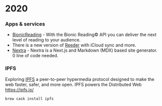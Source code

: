 # 2020

### Apps & services

* [BionicReading](https://bionic-reading.com/en/) - With the Bionic Reading© API you can deliver the next level of reading to your audience.
* There is a new version of [Reeder](https://reederapp.com/) with iCloud sync and more.
* [Nextra](https://github.com/shuding/nextra) - Nextra is a Next.js and Markdown (MDX) based site generator. 0 line of code needed.

### IPFS

Exploring [IPFS](https://ipfs.io/) a peer-to-peer hypermedia protocol designed to make the web faster, safer, and more open.
IPFS powers the Distributed Web https://ipfs.io/

```shell
brew cask install ipfs
```